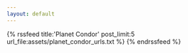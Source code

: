 ```yaml
---
layout: default
---
```


<div class="blog-index">

{% rssfeed title:'Planet Condor' post_limit:5 url_file:assets/planet_condor_urls.txt %}
{% endrssfeed %}

</div>
